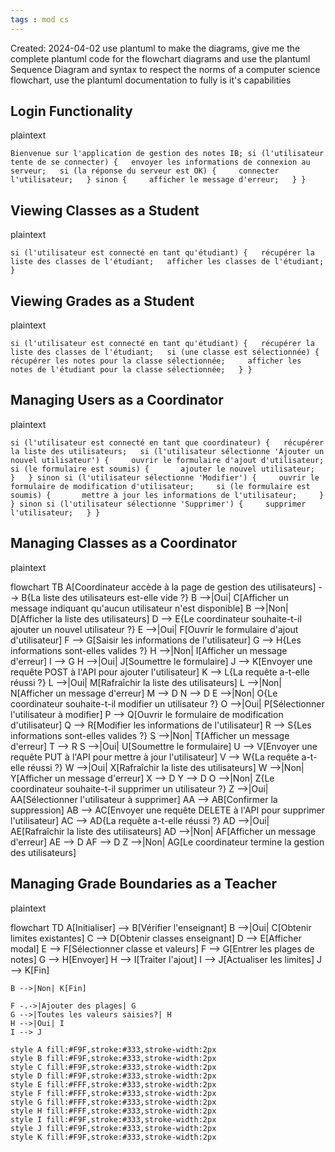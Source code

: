 ```yaml
---
tags : mod cs
---
```

Created: 2024-04-02
use plantuml to make the diagrams, give me the complete plantuml code for the flowchart diagrams and use the plantuml Sequence Diagram and syntax to respect the norms of a computer science flowchart, use the plantuml documentation to fully is it's capabilities
## Login Functionality

plaintext

`Bienvenue sur l'application de gestion des notes IB; si (l'utilisateur tente de se connecter) {   envoyer les informations de connexion au serveur;   si (la réponse du serveur est OK) {     connecter l'utilisateur;   } sinon {     afficher le message d'erreur;   } }`

## Viewing Classes as a Student

plaintext

`si (l'utilisateur est connecté en tant qu'étudiant) {   récupérer la liste des classes de l'étudiant;   afficher les classes de l'étudiant; }`

## Viewing Grades as a Student

plaintext

`si (l'utilisateur est connecté en tant qu'étudiant) {   récupérer la liste des classes de l'étudiant;   si (une classe est sélectionnée) {     récupérer les notes pour la classe sélectionnée;     afficher les notes de l'étudiant pour la classe sélectionnée;   } }`

## Managing Users as a Coordinator

plaintext

`si (l'utilisateur est connecté en tant que coordinateur) {   récupérer la liste des utilisateurs;   si (l'utilisateur sélectionne 'Ajouter un nouvel utilisateur') {     ouvrir le formulaire d'ajout d'utilisateur;     si (le formulaire est soumis) {       ajouter le nouvel utilisateur;     }   } sinon si (l'utilisateur sélectionne 'Modifier') {     ouvrir le formulaire de modification d'utilisateur;     si (le formulaire est soumis) {       mettre à jour les informations de l'utilisateur;     }   } sinon si (l'utilisateur sélectionne 'Supprimer') {     supprimer l'utilisateur;   } }`

## Managing Classes as a Coordinator

plaintext

flowchart TB A[Coordinateur accède à la page de gestion des utilisateurs] --> B{La liste des utilisateurs est-elle vide ?} B -->|Oui| C[Afficher un message indiquant qu'aucun utilisateur n'est disponible] B -->|Non| D[Afficher la liste des utilisateurs] D --> E{Le coordinateur souhaite-t-il ajouter un nouvel utilisateur ?} E -->|Oui| F[Ouvrir le formulaire d'ajout d'utilisateur] F --> G[Saisir les informations de l'utilisateur] G --> H{Les informations sont-elles valides ?} H -->|Non| I[Afficher un message d'erreur] I --> G H -->|Oui| J[Soumettre le formulaire] J --> K[Envoyer une requête POST à l'API pour ajouter l'utilisateur] K --> L{La requête a-t-elle réussi ?} L -->|Oui| M[Rafraîchir la liste des utilisateurs] L -->|Non| N[Afficher un message d'erreur] M --> D N --> D E -->|Non| O{Le coordinateur souhaite-t-il modifier un utilisateur ?} O -->|Oui| P[Sélectionner l'utilisateur à modifier] P --> Q[Ouvrir le formulaire de modification d'utilisateur] Q --> R[Modifier les informations de l'utilisateur] R --> S{Les informations sont-elles valides ?} S -->|Non| T[Afficher un message d'erreur] T --> R S -->|Oui| U[Soumettre le formulaire] U --> V[Envoyer une requête PUT à l'API pour mettre à jour l'utilisateur] V --> W{La requête a-t-elle réussi ?} W -->|Oui| X[Rafraîchir la liste des utilisateurs] W -->|Non| Y[Afficher un message d'erreur] X --> D Y --> D O -->|Non| Z{Le coordinateur souhaite-t-il supprimer un utilisateur ?} Z -->|Oui| AA[Sélectionner l'utilisateur à supprimer] AA --> AB[Confirmer la suppression] AB --> AC[Envoyer une requête DELETE à l'API pour supprimer l'utilisateur] AC --> AD{La requête a-t-elle réussi ?} AD -->|Oui| AE[Rafraîchir la liste des utilisateurs] AD -->|Non| AF[Afficher un message d'erreur] AE --> D AF --> D Z -->|Non| AG[Le coordinateur termine la gestion des utilisateurs]

## Managing Grade Boundaries as a Teacher

plaintext

flowchart TD
    A[Initialiser] --> B[Vérifier l'enseignant]
    B -->|Oui| C[Obtenir limites existantes]
    C --> D[Obtenir classes enseignant]
    D --> E[Afficher modal]
    E --> F[Sélectionner classe et valeurs]
    F --> G[Entrer les plages de notes]
    G --> H[Envoyer]
    H --> I[Traiter l'ajout]
    I --> J[Actualiser les limites]
    J --> K[Fin]

    B -->|Non| K[Fin]

    F -.->|Ajouter des plages| G
    G -->|Toutes les valeurs saisies?| H
    H -->|Oui| I
    I --> J

    style A fill:#F9F,stroke:#333,stroke-width:2px
    style B fill:#F9F,stroke:#333,stroke-width:2px
    style C fill:#F9F,stroke:#333,stroke-width:2px
    style D fill:#F9F,stroke:#333,stroke-width:2px
    style E fill:#FFF,stroke:#333,stroke-width:2px
    style F fill:#FFF,stroke:#333,stroke-width:2px
    style G fill:#FFF,stroke:#333,stroke-width:2px
    style H fill:#FFF,stroke:#333,stroke-width:2px
    style I fill:#F9F,stroke:#333,stroke-width:2px
    style J fill:#F9F,stroke:#333,stroke-width:2px
    style K fill:#F9F,stroke:#333,stroke-width:2px
